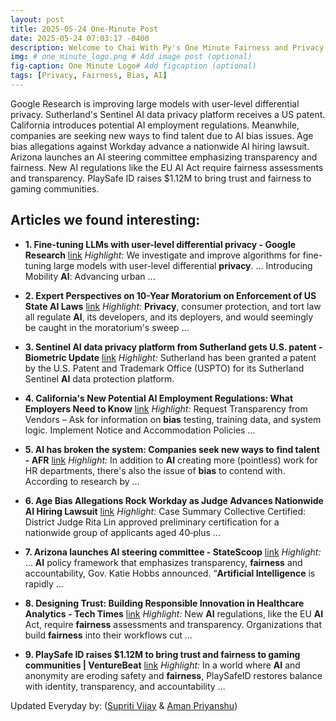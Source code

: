 ```yaml
---
layout: post
title: 2025-05-24 One-Minute Post
date: 2025-05-24 07:03:17 -0400
description: Welcome to Chai With Py's One Minute Fairness and Privacy, which aims to provide you the current happenings in the world of Fairness, Privacy, and AI.
img: # one_minute_logo.png # Add image post (optional)
fig-caption: One Minute Logo# Add figcaption (optional)
tags: [Privacy, Fairness, Bias, AI]
---
```


Google Research is improving large models with user-level differential privacy. Sutherland's Sentinel AI data privacy platform receives a US patent. California introduces potential AI employment regulations. Meanwhile, companies are seeking new ways to find talent due to AI bias issues. Age bias allegations against Workday advance a nationwide AI hiring lawsuit. Arizona launches an AI steering committee emphasizing transparency and fairness. New AI regulations like the EU AI Act require fairness assessments and transparency. PlaySafe ID raises $1.12M to bring trust and fairness to gaming communities.

## Articles we found interesting:

- **1. Fine-tuning LLMs with user-level differential <b>privacy</b> - Google Research** [link](https://research.google/blog/fine-tuning-llms-with-user-level-differential-privacy/)
_Highlight:_ We investigate and improve algorithms for fine-tuning large models with user-level differential <b>privacy</b>. ... Introducing Mobility <b>AI</b>: Advancing urban&nbsp;...

- **2. Expert Perspectives on 10-Year Moratorium on Enforcement of US State <b>AI</b> Laws** [link](https://www.techpolicy.press/expert-perspectives-on-10-year-moratorium-on-enforcement-of-us-state-ai-laws)
_Highlight:_ <b>Privacy</b>, consumer protection, and tort law all regulate <b>AI</b>, its developers, and its deployers, and would seemingly be caught in the moratorium&#39;s sweep&nbsp;...

- **3. Sentinel <b>AI</b> data <b>privacy</b> platform from Sutherland gets U.S. patent - Biometric Update** [link](https://www.biometricupdate.com/202505/sentinel-ai-data-privacy-platform-from-sutherland-gets-u-s-patent)
_Highlight:_ Sutherland has been granted a patent by the U.S. Patent and Trademark Office (USPTO) for its Sutherland Sentinel <b>AI</b> data protection platform.

- **4. California&#39;s New Potential <b>AI</b> Employment Regulations: What Employers Need to Know** [link](https://www.californiaemploymentlawreport.com/2025/05/californias-new-potential-ai-employment-regulations-what-employers-need-to-know/)
_Highlight:_ Request Transparency from Vendors – Ask for information on <b>bias</b> testing, training data, and system logic. Implement Notice and Accommodation Policies&nbsp;...

- **5. <b>AI</b> has broken the system: Companies seek new ways to find talent - AFR** [link](https://www.afr.com/work-and-careers/careers/ai-has-broken-the-system-companies-seek-new-ways-to-find-talent-20250422-p5ltfq)
_Highlight:_ In addition to <b>AI</b> creating more (pointless) work for HR departments, there&#39;s also the issue of <b>bias</b> to contend with. According to research by&nbsp;...

- **6. Age <b>Bias</b> Allegations Rock Workday as Judge Advances Nationwide <b>AI</b> Hiring Lawsuit** [link](https://usaherald.com/age-bias-allegations-rock-workday-as-judge-advances-nationwide-ai-hiring-lawsuit/)
_Highlight:_ Case Summary Collective Certified: District Judge Rita Lin approved preliminary certification for a nationwide group of applicants aged 40‑plus&nbsp;...

- **7. Arizona launches <b>AI</b> steering committee - StateScoop** [link](https://statescoop.com/arizona-ai-steering-committee/)
_Highlight:_ ... <b>AI</b> policy framework that emphasizes transparency, <b>fairness</b> and accountability, Gov. Katie Hobbs announced. “<b>Artificial Intelligence</b> is rapidly&nbsp;...

- **8. Designing Trust: Building Responsible Innovation in Healthcare Analytics - Tech Times** [link](https://www.techtimes.com/articles/310442/20250523/designing-trust-building-responsible-innovation-healthcare-analytics.htm)
_Highlight:_ New <b>AI</b> regulations, like the EU <b>AI</b> Act, require <b>fairness</b> assessments and transparency. Organizations that build <b>fairness</b> into their workflows cut&nbsp;...

- **9. PlaySafe ID raises $1.12M to bring trust and <b>fairness</b> to gaming communities | VentureBeat** [link](https://venturebeat.com/games/playsafe-id-raises-1-12m-to-bring-trust-and-fairness-to-gaming-communities/)
_Highlight:_ In a world where <b>AI</b> and anonymity are eroding safety and <b>fairness</b>, PlaySafeID restores balance with identity, transparency, and accountability&nbsp;...


Updated Everyday by: (<a href="https://supritivijay.github.io/">Supriti Vijay</a> & <a href="https://amanpriyanshu.github.io/">Aman Priyanshu</a>)

